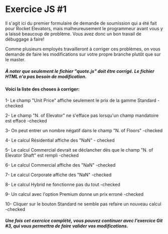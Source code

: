 # Exercice JS #1

Il s'agit ici du premier formulaire de demande de soumission qui a été fait pour Rocket Elevators, mais malheureusement le 
programmeur avant vous y a laissé beaucoup de problème. Vous avez donc un bon travail de débuggage à faire!

Comme plusieurs employés travailleront à corriger ces problèmes, on vous demande de faire les modifications sur votre propre branche plutôt que sur le master.

##### À noter que seulement le fichier "quote.js" doit être corrigé. Le fichier HTML n'a pas besoin de modification.

#### Voici la liste des choses à corriger:

1- Le champ "Unit Price" affiche seulement le prix de la gamme Standard -checked

2- Le champ "N. of Elevator" ne s'efface pas lorsqu'un champ mandatoire est effacé -checked

3- On peut entrer un nombre négatif dans le champ "N. of Floors" -checked

4- Le calcul Résidential affiche des "NaN" - checked

5- Le calcul Commercial devrait se déclancher dès que le champ "N. of Elevator Shaft" est rempli -checked

6- Le calcul Commercial affiche des "NaN" -checked

7- Le calcul Corporate affiche des "NaN" -checked

8- Le calcul Hybrid ne fonctionne pas du tout -checked

9- Un calcul avec l'option Premium donne un prix erroné -checked

10- Cliquer sur le bouton Standard ne semble pas refaire un nouveau calcul -checked

##### Une fois cet exercice complété, vous pouvez continuer avec l'exercice Git #3, qui vous permettra de faire valider vos modifications.

